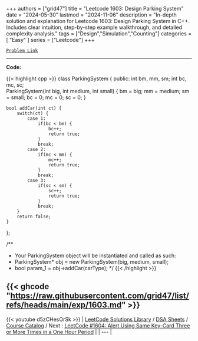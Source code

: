 
+++
authors = ["grid47"]
title = "Leetcode 1603: Design Parking System"
date = "2024-05-30"
lastmod = "2024-11-06"
description = "In-depth solution and explanation for Leetcode 1603: Design Parking System in C++. Includes clear intuition, step-by-step example walkthrough, and detailed complexity analysis."
tags = ["Design","Simulation","Counting"]
categories = [
    "Easy"
]
series = ["Leetcode"]
+++



[`Problem Link`](https://leetcode.com/problems/design-parking-system/description/)

---
**Code:**

{{< highlight cpp >}}
class ParkingSystem {
public:
    int bm, mm, sm;
    int bc, mc, sc;    
    ParkingSystem(int big, int medium, int small) {
        bm = big;
        mm = medium;
        sm = small;
        bc = 0;
        mc = 0;
        sc = 0;
    }
    
    bool addCar(int ct) {
        switch(ct) {
            case 1:
                if(bc < bm) {
                    bc++;
                    return true;
                }
                break;
            case 2:
                if(mc < mm) {
                    mc++;
                    return true;
                }                
                break;
            case 3:
                if(sc < sm) {
                    sc++;
                    return true;
                }
                break;
        }
        return false;
    }
};

/**
 * Your ParkingSystem object will be instantiated and called as such:
 * ParkingSystem* obj = new ParkingSystem(big, medium, small);
 * bool param_1 = obj->addCar(carType);
 */
{{< /highlight >}}

{{< ghcode "https://raw.githubusercontent.com/grid47/list/refs/heads/main/exp/1603.md" >}}
---
{{< youtube d5zCHesOrSk >}}
| [LeetCode Solutions Library](https://grid47.xyz/leetcode/) / [DSA Sheets](https://grid47.xyz/sheets/) / [Course Catalog](https://grid47.xyz/courses/) / Next : [LeetCode #1604: Alert Using Same Key-Card Three or More Times in a One Hour Period](https://grid47.xyz/leetcode/solution-1604-alert-using-same-key-card-three-or-more-times-in-a-one-hour-period/) |
| --- |
